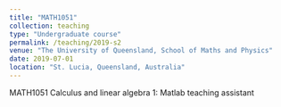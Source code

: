 ```yaml
---
title: "MATH1051"
collection: teaching
type: "Undergraduate course"
permalink: /teaching/2019-s2
venue: "The University of Queensland, School of Maths and Physics"
date: 2019-07-01
location: "St. Lucia, Queensland, Australia"
---
```


MATH1051 Calculus and linear algebra 1: Matlab teaching assistant
